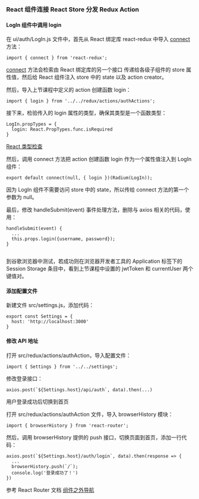 ### React 组件连接 React Store 分发 Redux Action

#### LogIn 组件中调用 login

在 ui/auth/LogIn.js 文件中，首先从 React 绑定库 react-redux 中导入 [connect](http://cn.redux.js.org/docs/react-redux/api.html) 方法：

```
import { connect } from 'react-redux';

```
[connect](http://cn.redux.js.org/docs/react-redux/api.html) 方法会检索由 React 绑定库的另一个接口 <Provider store> 传递给各级子组件的 store 属性值，然后给 React 组件注入 store 中的 state 以及 action creator。

然后，导入上节课程中定义的 action 创建函数 login：

```
import { login } from '../../redux/actions/authActions';

```
接下来，检验传入的 login 属性的类型，确保其类型是一个函数类型：

```
LogIn.propTypes = {
  login: React.PropTypes.func.isRequired
}

```
[React 类型检查](https://facebook.github.io/react/docs/typechecking-with-proptypes.html#react.proptypes)

然后，调用 connect 方法把 action 创建函数 login 作为一个属性值注入到 LogIn 组件：

```
export default connect(null, { login })(Radium(LogIn));

```
因为 LogIn 组件不需要访问 store 中的 state，所以传给 connect 方法的第一个参数为 null。

最后，修改 handleSubmit(event) 事件处理方法，删除与 axios 相关的代码，使用：

```
handleSubmit(event) {
  ...
  this.props.login({username, password});
}


```
到谷歌浏览器中测试，若成功则在浏览器开发者工具的 Application 标签下的 Session Storage 条目中，看到上节课程中设置的 jwtToken 和 currentUser 两个键值对。

#### 添加配置文件

新建文件 src/settings.js，添加代码：

```
export const Settings = {
  host: 'http://localhost:3000'
}

```
#### 修改 API 地址

打开 src/redux/actions/authAction，导入配置文件：

```
import { Settings } from '../../settings';

```
修改登录接口：

```
axios.post(`${Settings.host}/api/auth`, data).then(...)

```
用户登录成功后切换到首页

打开 src/redux/actions/authAction 文件，导入 browserHistory 模块：

```
import { browserHistory } from 'react-router';

```
然后，调用 browserHistory 提供的 push 接口，切换页面到首页，添加一行代码：

  ```
  axios.post(`${Settings.host}/auth/login`, data).then(response => {
    ...
    browserHistory.push(`/`);
    console.log('登录成功了！')
  })

  ```
参考 React Router 文档 [组件之外导航](https://github.com/ReactTraining/react-router/blob/master/docs/guides/NavigatingOutsideOfComponents.md)
